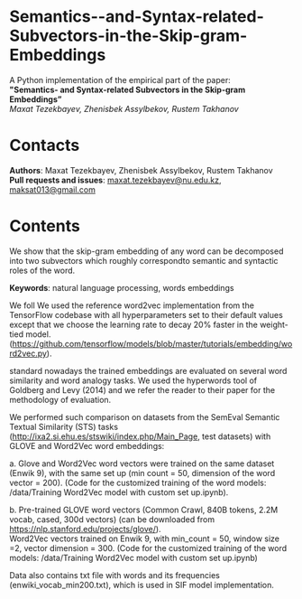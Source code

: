 # Semantics--and-Syntax-related-Subvectors-in-the-Skip-gram-Embeddings

A Python implementation of the empirical part of the paper:\
**"Semantics- and Syntax-related Subvectors in the Skip-gram Embeddings”** \
*Maxat Tezekbayev, Zhenisbek Assylbekov, Rustem Takhanov* 

# Contacts
**Authors**: Maxat Tezekbayev, Zhenisbek Assylbekov, Rustem Takhanov\
**Pull requests and issues**: maxat.tezekbayev@nu.edu.kz, maksat013@gmail.com

# Contents
We show that the skip-gram embedding of any word can be decomposed into two subvectors which roughly correspondto semantic and syntactic roles of the word.

**Keywords**: natural language processing, words embeddings

We foll
We used the reference word2vec implementation from the TensorFlow codebase with all hyperparameters set to their default values except that we choose the learning rate to decay 20% faster in the weight-tied model. (https://github.com/tensorflow/models/blob/master/tutorials/embedding/word2vec.py). 





standard nowadays the trained embeddings
are evaluated on several word similarity and word analogy tasks. We used the hyperwords
tool of Goldberg and Levy (2014) and we refer the reader to their paper for the methodology
of evaluation.



We performed such comparison on datasets from the SemEval Semantic Textual Similarity (STS) tasks (http://ixa2.si.ehu.es/stswiki/index.php/Main_Page, test datasets) with GLOVE and Word2Vec word embeddings:

a.	Glove and Word2Vec word vectors were trained on the same dataset (Enwik 9), with the same set up (min count = 50, dimension of the word vector = 200). (Code for the customized training of the word models: /data/Training Word2Vec model with custom set up.ipynb). 

b.	Pre-trained GLOVE word vectors (Common Crawl, 840B tokens, 2.2M vocab, cased, 300d vectors) (can be downloaded from https://nlp.stanford.edu/projects/glove/). \
	Word2Vec vectors trained on Enwik 9, with min_count = 50, window size =2, vector dimension = 300. (Code for the customized training of the word models: /data/Training Word2Vec model with custom set up.ipynb)

Data also contains txt file with words and its frequencies (enwiki_vocab_min200.txt), which is used in SIF model implementation. 
